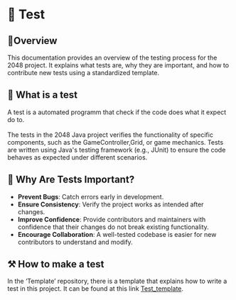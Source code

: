 # 🧪 Test
## 🎄Overview
This documentation provides an overview of the testing process for the 2048 project. It explains what tests are, why they are important, and how to contribute new tests using a standardized template.

## 🧐 What is a test
A test is a automated programm that check if the code does what it expect do to.\
\
The tests in the 2048 Java project verifies the functionality of specific components, such as the GameController,Grid, or game mechanics. Tests are written using Java's testing framework (e.g., JUnit) to ensure the code behaves as expected under different scenarios.

## 🚀 Why Are Tests Important?

- **Prevent Bugs**: Catch errors early in development.
- **Ensure Consistency**: Verify the project works as intended after changes.
- **Improve Confidence**: Provide contributors and maintainers with confidence that their changes do not break existing functionality.
- **Encourage Collaboration**: A well-tested codebase is easier for new contributors to understand and modify.

## ⚒️ How to make a test
In the ‘Template’ repository, there is a template that explains how to write a test in this project. It can be found at this link [Test_template](https://github.com/INFOM126-Automated-Software-Engineering/2048-groupe-07/blob/main/template/Test_template.md).
